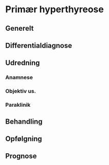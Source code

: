 # Primær hyperthyreose
## Generelt


## Differentialdiagnose


## Udredning
### Anamnese

### Objektiv us.

### Paraklinik

## Behandling


## Opfølgning


## Prognose


<!-- #anki/tag/med/Endocrinology #anki/deck/Medicine -->

<!-- {BearID:95C6B493-1ECA-47A1-A56F-68C8F96A5EAA-31003-0000691B76B081DE} -->

